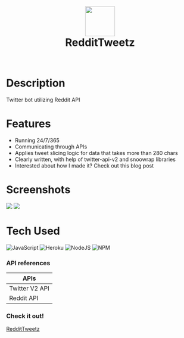 <div align="center">
      <h1> <img src="https://i.ibb.co/rZdLk9r/1000-F-333424490-r-TQVgsy-TU4-PPJT5j-NVp1-Wv-Wm-Lgzwr-VLZ.jpg" width="80px"><br/>RedditTweetz</h1>
     </div>
<p align="center"> <a href="https://akom.me" target="_blank"><img alt="" src="https://img.shields.io/badge/Website-EA4C89?style=normal&logo=dribbble&logoColor=white" style="vertical-align:center" /></a> <a href="https://twitter.com/kaumnen" target="_blank"><img alt="" src="https://img.shields.io/badge/Twitter-1DA1F2?style=normal&logo=twitter&logoColor=white" style="vertical-align:center" /></a> <a href="https://www.linkedin.com/in/komnenovic/}" target="_blank"><img alt="" src="https://img.shields.io/badge/LinkedIn-0077B5?style=normal&logo=linkedin&logoColor=white" style="vertical-align:center" /></a> </p>

# Description
Twitter bot utilizing Reddit API

# Features
- Running 24/7/365
- Communicating through APIs
- Applies tweet slicing logic for data that takes more than 280 chars
- Clearly written, with help of twitter-api-v2 and snoowrap libraries
- Interested about how I made it? Check out this blog post
# Screenshots
 <img src="https://i.ibb.co/RzCHqBK/image.png"> <img src="https://i.ibb.co/YjXvgMG/image.png">
# Tech Used
 ![JavaScript](https://img.shields.io/badge/javascript-%23323330.svg?style=for-the-badge&logo=javascript&logoColor=%23F7DF1E) ![Heroku](https://img.shields.io/badge/heroku-%23430098.svg?style=for-the-badge&logo=heroku&logoColor=white) ![NodeJS](https://img.shields.io/badge/node.js-6DA55F?style=for-the-badge&logo=node.js&logoColor=white) ![NPM](https://img.shields.io/badge/NPM-%23000000.svg?style=for-the-badge&logo=npm&logoColor=white)
      
### API references
| APIs | 
| ----------- | 
| Twitter V2 API| 
| Reddit API | 

### Check it out!
[RedditTweetz](https://itsvg.in)


      
<!-- </> with 💛 by readMD (https://readmd.itsvg.in) -->
    
